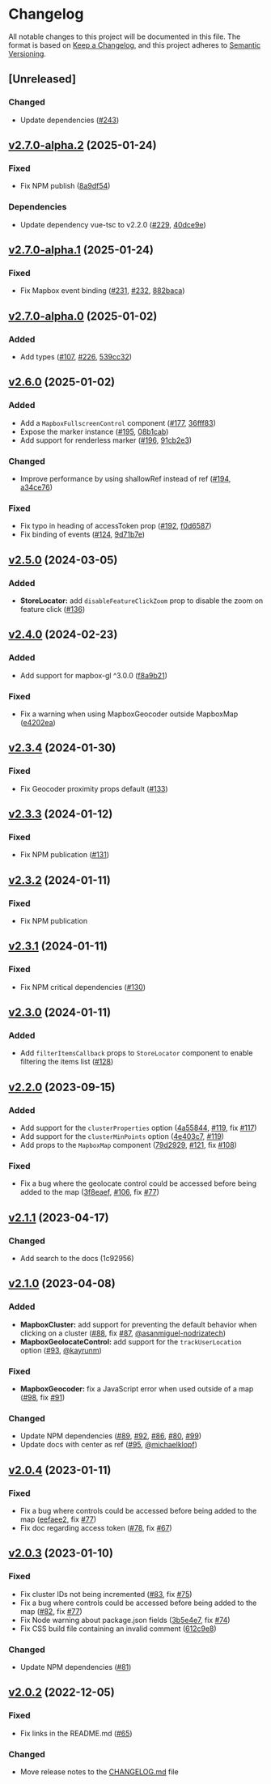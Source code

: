 # Changelog

All notable changes to this project will be documented in this file. The format is based on [Keep a Changelog](https://keepachangelog.com/en/1.0.0/), and this project adheres to [Semantic Versioning](https://semver.org/spec/v2.0.0.html).

## [Unreleased]

### Changed

- Update dependencies ([#243](https://github.com/studiometa/vue-mapbox-gl/pull/243))

## [v2.7.0-alpha.2](https://github.com/studiometa/vue-mapbox-gl/compare/2.7.0-alpha.1...2.7.0-alpha.2) (2025-01-24)

### Fixed

- Fix NPM publish ([8a9df54](https://github.com/studiometa/vue-mapbox-gl/commit/8a9df54))

### Dependencies

- Update dependency vue-tsc to v2.2.0 ([#229](https://github.com/studiometa/vue-mapbox-gl/pull/229), [40dce9e](https://github.com/studiometa/vue-mapbox-gl/commit/40dce9e))

## [v2.7.0-alpha.1](https://github.com/studiometa/vue-mapbox-gl/compare/2.7.0-alpha.0...2.7.0-alpha.1) (2025-01-24)

### Fixed

- Fix Mapbox event binding ([#231](https://github.com/studiometa/vue-mapbox-gl/issues/231), [#232](https://github.com/studiometa/vue-mapbox-gl/pull/232), [882baca](https://github.com/studiometa/vue-mapbox-gl/commit/882baca))

## [v2.7.0-alpha.0](https://github.com/studiometa/vue-mapbox-gl/compare/2.6.0...2.7.0-alpha.0) (2025-01-02)

### Added

- Add types ([#107](https://github.com/studiometa/vue-mapbox-gl/issues/107), [#226](https://github.com/studiometa/vue-mapbox-gl/pull/226), [539cc32](https://github.com/studiometa/vue-mapbox-gl/commit/539cc32))

## [v2.6.0](https://github.com/studiometa/vue-mapbox-gl/compare/2.5.0...2.6.0) (2025-01-02)

### Added

- Add a `MapboxFullscreenControl` component ([#177](https://github.com/studiometa/vue-mapbox-gl/pull/177), [36fff83](https://github.com/studiometa/vue-mapbox-gl/commit/36fff83))
- Expose the marker instance ([#195](https://github.com/studiometa/vue-mapbox-gl/pull/195), [08b1cab](https://github.com/studiometa/vue-mapbox-gl/commit/08b1cab))
- Add support for renderless marker ([#196](https://github.com/studiometa/vue-mapbox-gl/pull/196), [91cb2e3](https://github.com/studiometa/vue-mapbox-gl/commit/91cb2e3))

### Changed

- Improve performance by using shallowRef instead of ref ([#194](https://github.com/studiometa/vue-mapbox-gl/pull/194), [a34ce76](https://github.com/studiometa/vue-mapbox-gl/commit/a34ce76))

### Fixed

- Fix typo in heading of accessToken prop ([#192](https://github.com/studiometa/vue-mapbox-gl/pull/192), [f0d6587](https://github.com/studiometa/vue-mapbox-gl/commit/f0d6587))
- Fix binding of events ([#124](https://github.com/studiometa/vue-mapbox-gl/pull/124), [9d71b7e](https://github.com/studiometa/vue-mapbox-gl/commit/9d71b7e))

## [v2.5.0](https://github.com/studiometa/vue-mapbox-gl/compare/2.4.0...2.5.0) (2024-03-05)

### Added

- **StoreLocator:** add `disableFeatureClickZoom` prop to disable the zoom on feature click ([#136](https://github.com/studiometa/vue-mapbox-gl/pull/136))

## [v2.4.0](https://github.com/studiometa/vue-mapbox-gl/compare/2.3.4...2.4.0) (2024-02-23)

### Added

- Add support for mapbox-gl ^3.0.0 ([f8a9b21](https://github.com/studiometa/vue-mapbox-gl/commit/f8a9b21))

### Fixed

- Fix a warning when using MapboxGeocoder outside MapboxMap ([e4202ea](https://github.com/studiometa/vue-mapbox-gl/commit/e4202ea))

## [v2.3.4](https://github.com/studiometa/vue-mapbox-gl/compare/2.3.3...2.3.4) (2024-01-30)

### Fixed

- Fix Geocoder proximity props default ([#133](https://github.com/studiometa/vue-mapbox-gl/pull/133))

## [v2.3.3](https://github.com/studiometa/vue-mapbox-gl/compare/2.3.2...2.3.3) (2024-01-12)

### Fixed

- Fix NPM publication ([#131](https://github.com/studiometa/vue-mapbox-gl/pull/131))

## [v2.3.2](https://github.com/studiometa/vue-mapbox-gl/compare/2.3.1...2.3.2) (2024-01-11)

### Fixed

- Fix NPM publication

## [v2.3.1](https://github.com/studiometa/vue-mapbox-gl/compare/2.3.0...2.3.1) (2024-01-11)

### Fixed

- Fix NPM critical dependencies ([#130](https://github.com/studiometa/vue-mapbox-gl/pull/130))

## [v2.3.0](https://github.com/studiometa/vue-mapbox-gl/compare/2.2.0...2.3.0) (2024-01-11)

### Added

- Add `filterItemsCallback` props to `StoreLocator` component to enable filtering the items list ([#128](https://github.com/studiometa/vue-mapbox-gl/pull/128))

## [v2.2.0](https://github.com/studiometa/vue-mapbox-gl/compare/2.1.1...2.2.0) (2023-09-15)

### Added

- Add support for the `clusterProperties` option ([4a55844](https://github.com/studiometa/vue-mapbox-gl/commit/4a55844), [#119](https://github.com/studiometa/vue-mapbox-gl/pull/119), fix [#117](https://github.com/studiometa/vue-mapbox-gl/issues/117))
- Add support for the `clusterMinPoints` option ([4e403c7](https://github.com/studiometa/vue-mapbox-gl/commit/4e403c7), [#119](https://github.com/studiometa/vue-mapbox-gl/pull/119))
- Add props to the `MapboxMap` component ([79d2929](https://github.com/studiometa/vue-mapbox-gl/commit/79d2929), [#121](https://github.com/studiometa/vue-mapbox-gl/pull/121), fix [#108](https://github.com/studiometa/vue-mapbox-gl/issues/108))

### Fixed

- Fix a bug where the geolocate control could be accessed before being added to the map ([3f8eaef](https://github.com/studiometa/vue-mapbox-gl/commit/3f8eaef), [#106](https://github.com/studiometa/vue-mapbox-gl/pull/106), fix [#77](https://github.com/studiometa/vue-mapbox-gl/issues/77))

## [v2.1.1](https://github.com/studiometa/vue-mapbox-gl/compare/2.1.0...2.1.1) (2023-04-17)

### Changed

- Add search to the docs (1c92956)

## [v2.1.0](https://github.com/studiometa/vue-mapbox-gl/compare/2.0.4...2.1.0) (2023-04-08)

### Added

- **MapboxCluster:** add support for preventing the default behavior when clicking on a cluster ([#88](https://github.com/studiometa/vue-mapbox-gl/pull/88), fix [#87](https://github.com/studiometa/vue-mapbox-gl/issues/87), [@asanmiguel-nodrizatech](https://github.com/asanmiguel-nodrizatech))
- **MapboxGeolocateControl:** add support for the `trackUserLocation` option ([#93](https://github.com/studiometa/vue-mapbox-gl/pull/93), [@kayrunm](https://github.com/kayrunm))

### Fixed

- **MapboxGeocoder:** fix a JavaScript error when used outside of a map ([#98](https://github.com/studiometa/vue-mapbox-gl/pull/98), fix [#91](https://github.com/studiometa/vue-mapbox-gl/issues/91))

### Changed

- Update NPM dependencies ([#89](https://github.com/studiometa/vue-mapbox-gl/pull/89), [#92](https://github.com/studiometa/vue-mapbox-gl/pull/92), [#86](https://github.com/studiometa/vue-mapbox-gl/pull/86), [#80](https://github.com/studiometa/vue-mapbox-gl/pull/80), [#99](https://github.com/studiometa/vue-mapbox-gl/pull/99))
- Update docs with center as ref ([#95](https://github.com/studiometa/vue-mapbox-gl/pull/95), [@michaelklopf](https://github.com/michaelklopf))

## [v2.0.4](https://github.com/studiometa/vue-mapbox-gl/compare/2.0.3...2.0.4) (2023-01-11)

### Fixed

- Fix a bug where controls could be accessed before being added to the map ([eefaee2](https://github.com/studiometa/vue-mapbox-gl/commit/eefaee2), fix [#77](https://github.com/studiometa/vue-mapbox-gl/issues/77))
- Fix doc regarding access token ([#78](https://github.com/studiometa/vue-mapbox-gl/pull/78), fix [#67](https://github.com/studiometa/vue-mapbox-gl/issues/67))

## [v2.0.3](https://github.com/studiometa/vue-mapbox-gl/compare/2.0.2...2.0.3) (2023-01-10)

### Fixed

- Fix cluster IDs not being incremented ([#83](https://github.com/studiometa/vue-mapbox-gl/pull/83), fix [#75](https://github.com/studiometa/vue-mapbox-gl/issues/75))
- Fix a bug where controls could be accessed before being added to the map ([#82](https://github.com/studiometa/vue-mapbox-gl/pull/82), fix [#77](https://github.com/studiometa/vue-mapbox-gl/issues/77))
- Fix Node warning about package.json fields ([3b5e4e7](https://github.com/studiometa/vue-mapbox-gl/commit/3b5e4e7), fix [#74](https://github.com/studiometa/vue-mapbox-gl/issues/74))
- Fix CSS build file containing an invalid comment ([612c9e8](https://github.com/studiometa/vue-mapbox-gl/commit/612c9e8))

### Changed

- Update NPM dependencies ([#81](https://github.com/studiometa/vue-mapbox-gl/pull/81))

## [v2.0.2](https://github.com/studiometa/vue-mapbox-gl/compare/2.0.1...2.0.2) (2022-12-05)

### Fixed

- Fix links in the README.md ([#65](https://github.com/studiometa/vue-mapbox-gl/pull/65))

### Changed

- Move release notes to the [CHANGELOG.md](https://github.com/studiometa/vue-mapbox-gl/blob/develop/CHANGELOG.md) file
